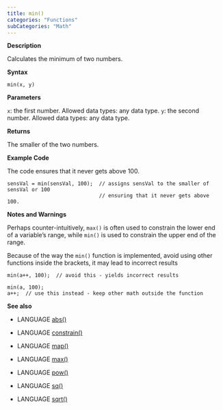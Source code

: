 ```yaml
---
title: min()
categories: "Functions"
subCategories: "Math"
---
```


**Description**

Calculates the minimum of two numbers.

**Syntax**

`min(x, y)`

**Parameters**

`x`: the first number. Allowed data types: any data type.
`y`: the second number. Allowed data types: any data type.

**Returns**

The smaller of the two numbers.

**Example Code**

The code ensures that it never gets above 100.

    sensVal = min(sensVal, 100);  // assigns sensVal to the smaller of sensVal or 100
                                  // ensuring that it never gets above 100.

**Notes and Warnings**

Perhaps counter-intuitively, `max()` is often used to constrain the
lower end of a variable’s range, while `min()` is used to constrain the
upper end of the range.

Because of the way the `min()` function is implemented, avoid using
other functions inside the brackets, it may lead to incorrect results

    min(a++, 100);  // avoid this - yields incorrect results

    min(a, 100);
    a++;  // use this instead - keep other math outside the function

**See also**

-   LANGUAGE [abs()](../abs)

-   LANGUAGE [constrain()](../constrain)

-   LANGUAGE [map()](../map)

-   LANGUAGE [max()](../max)

-   LANGUAGE [pow()](../pow)

-   LANGUAGE [sq()](../sq)

-   LANGUAGE [sqrt()](../sqrt)

